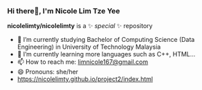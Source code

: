 ### Hi there👋, I'm Nicole Lim Tze Yee

**nicolelimty/nicolelimty** is a ✨ _special_ ✨ repository

- 🔭 I’m currently studying Bachelor of Computing Science (Data Engineering) in University of Technology Malaysia
- 🌱 I’m currently learning more languages such as C++, HTML...
- 📫 How to reach me: limnicole167@gmail.com 
- 😄 Pronouns: she/her
- https://nicolelimty.github.io/project2/index.html

